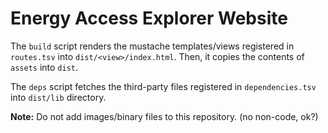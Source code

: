 # Energy Access Explorer Website

The `build` script renders the mustache templates/views registered in
`routes.tsv` into `dist/<view>/index.html`. Then, it copies the contents of
`assets` into `dist`.

The `deps` script fetches the third-party files registered in `dependencies.tsv`
into `dist/lib` directory.

**Note:** Do not add images/binary files to this repository. (no non-code, ok?)
